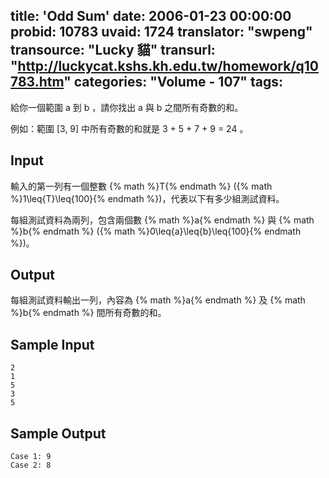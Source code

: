 title: 'Odd Sum'
date: 2006-01-23 00:00:00
probid: 10783
uvaid: 1724
translator: "swpeng"
transource: "Lucky 貓"
transurl: "http://luckycat.kshs.kh.edu.tw/homework/q10783.htm"
categories: "Volume - 107"
tags:
---

給你一個範圍 a 到 b ，請你找出 a 與 b 之間所有奇數的和。

例如：範圍 [3, 9] 中所有奇數的和就是 3 + 5 + 7 + 9 = 24 。

## Input ##

輸入的第一列有一個整數 {% math %}T{% endmath %} ({% math %}1\leq{T}\leq{100}{% endmath %})，代表以下有多少組測試資料。

每組測試資料為兩列，包含兩個數 {% math %}a{% endmath %} 與 {% math %}b{% endmath %} ({% math %}0\leq{a}\leq{b}\leq{100}{% endmath %})。

## Output ##

每組測試資料輸出一列，內容為 {% math %}a{% endmath %} 及 {% math %}b{% endmath %} 間所有奇數的和。

## Sample Input ##

	2
	1
	5
	3
	5

## Sample Output ##

	Case 1: 9
	Case 2: 8